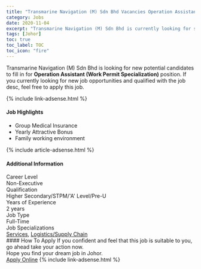 ```yaml
---
title: "Transmarine Navigation (M) Sdn Bhd Vacancies Operation Assistant (Work Permit Specialization)" 
category: Jobs 
date: 2020-11-04 
excerpt: "Transmarine Navigation (M) Sdn Bhd is currently looking for suitable person to fill in the Operation Assistant (Work Permit Specialization) which positioned at Johor" 
tags: [Johor] 
toc: true 
toc_label: TOC 
toc_icon: "fire" 
--- 
```


<p>Transmarine Navigation (M) Sdn Bhd is looking for new potential candidates to fill in for <b>Operation Assistant (Work Permit Specialization)</b> position. If you currently looking for new job opportunities and qualified with the job desc, feel free to apply this job.
</p>{% include link-adsense.html %} 
<div><div><div><h4>Job Highlights</h4></div></div><div><ul><li><div><div><div><div></div></div></div><div><span>Group Medical Insurance</span></div></div></li><li><div><div><div><div></div></div></div><div><span>Yearly Attractive Bonus</span></div></div></li><li><div><div><div><div></div></div></div><div><span>Family working environment</span></div></div></li></ul></div></div> 
{% include article-adsense.html %} 
<div><div><div><h4>Additional Information</h4></div></div><div><div><div><div><div><div><div><div><span>Career Level</span></div></div><div><span>Non-Executive</span></div></div></div></div><div><div><div><div><div><span>Qualification</span></div></div><div><span>Higher Secondary/STPM/'A' Level/Pre-U</span></div></div></div></div><div><div><div><div><div><span>Years of Experience</span></div></div><div><span>2 years</span></div></div></div></div><div><div><div><div><div><span>Job Type</span></div></div><div><span>Full-Time</span></div></div></div></div><div><div><div><div><div><span>Job Specializations</span></div></div><div><span><a href="/en/job-search/services-jobs/">Services</a>, <a href="/en/job-search/logistics-supply-chain-jobs/">Logistics/Supply Chain</a></span></div></div></div></div></div></div></div></div> 
#### How To Apply 
If you confident and feel that this job is suitable to you, go ahead take your action now. <br/> 
Hope you find your dream job in Johor. <br/> 
<a href="https://www.jobstreet.com.my/en/job/operation-assistant-work-permit-specialization-4417509?jobId=jobstreet-my-job-4417509&sectionRank=5&token=0~5501bf9d-7b50-46db-b56d-acaba021a6ea&fr=SRP%20View%20In%20New%20Ta" class="btn btn--info" target="_blank" rel="nofollow noopenner">Apply Online</a> 
{% include link-adsense.html %} 